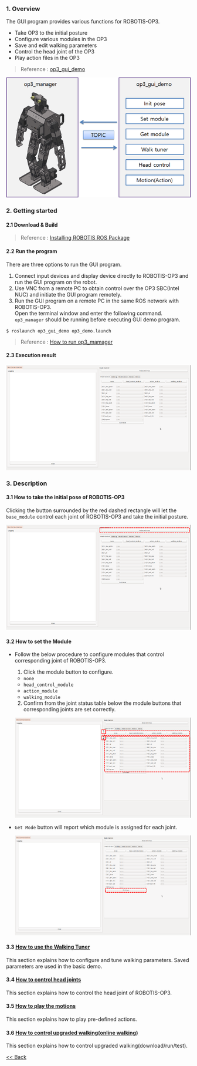 ### 1. Overview   
The GUI program provides various functions for ROBOTIS-OP3.
- Take OP3 to the initial posture
- Configure various modules in the OP3  
- Save and edit walking parameters  
- Control the head joint of the OP3  
- Play action files in the OP3  

> Reference : [op3_gui_demo]

![](/assets/images/platform/op3/op3_gui_diagram.png)

### 2. Getting started
#### 2.1 Download & Build
 > Reference : [Installing ROBOTIS ROS Package]

#### 2.2 Run the program
There are three options to run the GUI program.
1. Connect input devices and display device directly to ROBOTIS-OP3 and run the GUI program on the robot.  
2. Use VNC from a remote PC to obtain control over the OP3 SBC(Intel NUC) and initiate the GUI program remotely.  
3. Run the GUI program on a remote PC in the same ROS network with ROBOTIS-OP3.  
Open the terminal window and enter the following command.
`op3_manager` should be running before executing GUI demo program.

```
$ roslaunch op3_gui_demo op3_demo.launch
```  
  > Reference : [How to run op3_mamager]

#### 2.3 Execution result

![](/assets/images/platform/op3/op3_gui.png)


### 3. Description
#### 3.1 How to take the initial pose of ROBOTIS-OP3
Clicking the button surrounded by the red dashed rectangle will let the `base_module` control each joint of ROBOTIS-OP3 and take the initial posture.

![](/assets/images/platform/op3/op3_gui_initial_pose.png)

#### 3.2 How to set the Module
- Follow the below procedure to configure modules that control corresponding joint of ROBOTIS-OP3.  
  1. Click the module button to configure.  
    - `none`  
    - `head_control_module`  
    - `action_module`  
    - `walking_module`  

  2. Confirm from the joint status table below the module buttons that corresponding joints are set correctly.  

  ![](/assets/images/platform/op3/op3_gui_set_module.png)

- `Get Mode` button will report which module is assigned for each joint.  

  ![](/assets/images/platform/op3/op3_gui_get_module.png)
#### 3.3 [How to use the Walking Tuner]
This section explains how to configure and tune walking parameters.
Saved parameters are used in the basic demo.  


#### 3.4 [How to control head joints]
This section explains how to control the head joint of ROBOTIS-OP3.  



#### 3.5 [How to play the motions]
This section explains how to play pre-defined actions.  

#### 3.6 [How to control upgraded walking(online walking)]
This section explains how to control upgraded walking(download/run/test).


[&lt;&lt; Back](op3_user's_guide.md)

[op3_gui_demo]:op3_gui_demo.md
[How to run op3_mamager]:op3_how_to_run_op3's_program.md
[How to use the Walking Tuner]:op3_how_to_use_walking_tuner.md
[How to control head joints]:op3_how_to_control_the_head_joints.md
[How to play the motions]:op3_how_to_play_the_motions.md
[How to control upgraded walking(online walking)]:op3_how_to_control_upgraded_walking.md
[Installing ROBOTIS ROS Package]:OP3_Recovery_of_ROBOTIS_OP3#24_installation_robotis_ros_packages.md  
